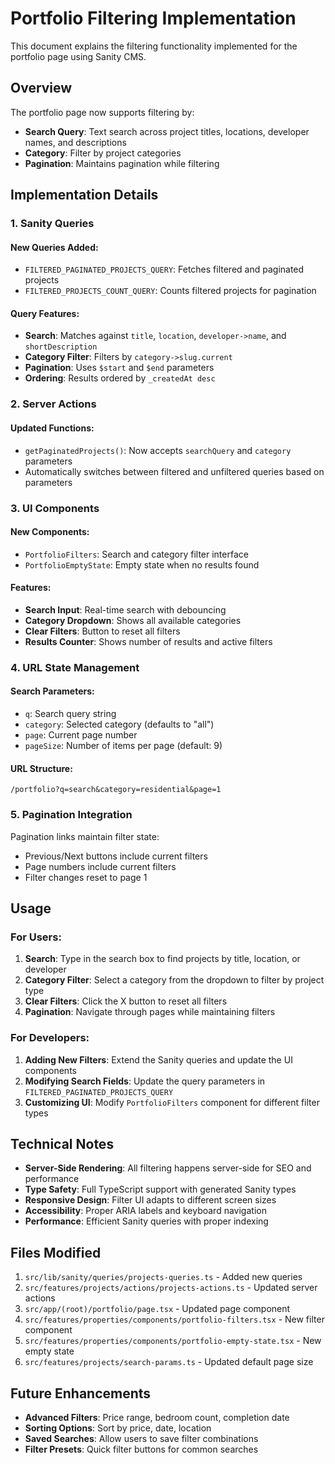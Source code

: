 # Portfolio Filtering Implementation

This document explains the filtering functionality implemented for the portfolio page using Sanity CMS.

## Overview

The portfolio page now supports filtering by:

- **Search Query**: Text search across project titles, locations, developer names, and descriptions
- **Category**: Filter by project categories
- **Pagination**: Maintains pagination while filtering

## Implementation Details

### 1. Sanity Queries

#### New Queries Added:

- `FILTERED_PAGINATED_PROJECTS_QUERY`: Fetches filtered and paginated projects
- `FILTERED_PROJECTS_COUNT_QUERY`: Counts filtered projects for pagination

#### Query Features:

- **Search**: Matches against `title`, `location`, `developer->name`, and `shortDescription`
- **Category Filter**: Filters by `category->slug.current`
- **Pagination**: Uses `$start` and `$end` parameters
- **Ordering**: Results ordered by `_createdAt desc`

### 2. Server Actions

#### Updated Functions:

- `getPaginatedProjects()`: Now accepts `searchQuery` and `category` parameters
- Automatically switches between filtered and unfiltered queries based on parameters

### 3. UI Components

#### New Components:

- `PortfolioFilters`: Search and category filter interface
- `PortfolioEmptyState`: Empty state when no results found

#### Features:

- **Search Input**: Real-time search with debouncing
- **Category Dropdown**: Shows all available categories
- **Clear Filters**: Button to reset all filters
- **Results Counter**: Shows number of results and active filters

### 4. URL State Management

#### Search Parameters:

- `q`: Search query string
- `category`: Selected category (defaults to "all")
- `page`: Current page number
- `pageSize`: Number of items per page (default: 9)

#### URL Structure:

```
/portfolio?q=search&category=residential&page=1
```

### 5. Pagination Integration

Pagination links maintain filter state:

- Previous/Next buttons include current filters
- Page numbers include current filters
- Filter changes reset to page 1

## Usage

### For Users:

1. **Search**: Type in the search box to find projects by title, location, or developer
2. **Category Filter**: Select a category from the dropdown to filter by project type
3. **Clear Filters**: Click the X button to reset all filters
4. **Pagination**: Navigate through pages while maintaining filters

### For Developers:

1. **Adding New Filters**: Extend the Sanity queries and update the UI components
2. **Modifying Search Fields**: Update the query parameters in `FILTERED_PAGINATED_PROJECTS_QUERY`
3. **Customizing UI**: Modify `PortfolioFilters` component for different filter types

## Technical Notes

- **Server-Side Rendering**: All filtering happens server-side for SEO and performance
- **Type Safety**: Full TypeScript support with generated Sanity types
- **Responsive Design**: Filter UI adapts to different screen sizes
- **Accessibility**: Proper ARIA labels and keyboard navigation
- **Performance**: Efficient Sanity queries with proper indexing

## Files Modified

1. `src/lib/sanity/queries/projects-queries.ts` - Added new queries
2. `src/features/projects/actions/projects-actions.ts` - Updated server actions
3. `src/app/(root)/portfolio/page.tsx` - Updated page component
4. `src/features/properties/components/portfolio-filters.tsx` - New filter component
5. `src/features/properties/components/portfolio-empty-state.tsx` - New empty state
6. `src/features/projects/search-params.ts` - Updated default page size

## Future Enhancements

- **Advanced Filters**: Price range, bedroom count, completion date
- **Sorting Options**: Sort by price, date, location
- **Saved Searches**: Allow users to save filter combinations
- **Filter Presets**: Quick filter buttons for common searches
